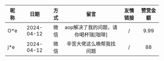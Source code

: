 | 昵称        |     日期     |  方式  |          留言          | 友情链接 | 赞赏金额 |
|-----------|:----------:|:----:|:--------------------:|:----:|:----:|
| O*e       | 2024-04-12 |  微信  | aop解决了我的问题，请你喝杯瑞[咖啡] |  /   | 9.99 |
| j*e       | 2024-04-12 |  微信  |     辛苦大佬这么晚帮我找问题     |  /   |  88  |
